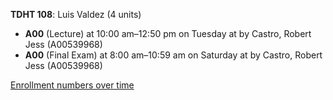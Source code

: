 **TDHT 108**: Luis Valdez (4 units)

- **A00** (Lecture) at 10:00 am–12:50 pm on Tuesday at   by Castro, Robert Jess (A00539968)
- **A00** (Final Exam) at 8:00 am–10:59 am on Saturday at   by Castro, Robert Jess (A00539968)

[Enrollment numbers over time](./TDHT108.tsv)
